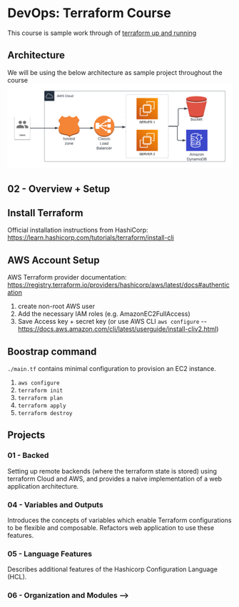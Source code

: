 # DevOps: Terraform Course

This course is sample work through of [terraform up and running](https://www.terraformupandrunning.com/)

## Architecture

We will be using the below architecture as sample project throughout the course
![](./assets/architecture.png)

## 02 - Overview + Setup

## Install Terraform

Official installation instructions from HashiCorp: https://learn.hashicorp.com/tutorials/terraform/install-cli

## AWS Account Setup

AWS Terraform provider documentation: https://registry.terraform.io/providers/hashicorp/aws/latest/docs#authentication

1. create non-root AWS user
2. Add the necessary IAM roles (e.g. AmazonEC2FullAccess)
3. Save Access key + secret key (or use AWS CLI `aws configure` -- https://docs.aws.amazon.com/cli/latest/userguide/install-cliv2.html)

## Boostrap command

`./main.tf` contains minimal configuration to provision an EC2 instance.

1. `aws configure`
2. `terraform init`
3. `terraform plan`
4. `terraform apply`
5. `terraform destroy`

## Projects

<!-- ### 01 - Evolution of Cloud + Infrastructure as Code

High level overview of the evolution of cloud computing and infrastructure as code.

This module does not have any corresponding code.

### 02 - Overview + Setup

Terraform overview and setup instructions.

Includes basic `hello world` terraform config to provision a single AWS EC2 instance. -->

### 01 - Backed

Setting up remote backends (where the terraform state is stored) using terraform Cloud and AWS, and provides a naive implementation of a web application architecture.

### 04 - Variables and Outputs

Introduces the concepts of variables which enable Terraform configurations to be flexible and composable. Refactors web application to use these features.

### 05 - Language Features

Describes additional features of the Hashicorp Configuration Language (HCL).

### 06 - Organization and Modules -->

<!-- Demonstrates how to structure terraform code into reuseable modules and how to instantiate/configure modules.

### 07 - Managing Multiple Environments

Shows two methods for managing multiple environments (e.g. dev/staging/prodution) with Terraform.

### 08 - Testing

Explains different types of testing (manual + automated) for Terraform modules and configurations.

### 09 - Developer Workflows + CI/CD

Covers how teams can work together with Terraform and how to set up CI/CD pipelines to keep infrastructure environments up to date.
